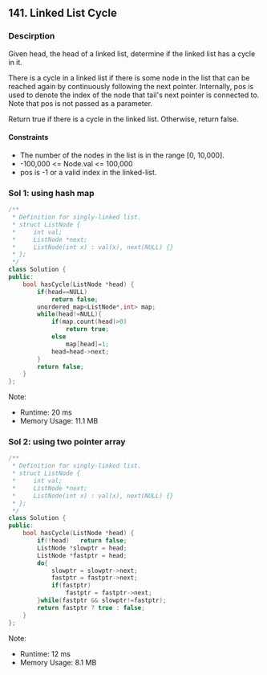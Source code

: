 ## 141. Linked List Cycle

### Descirption 
Given head, the head of a linked list, determine if the linked list has a cycle in it.

There is a cycle in a linked list if there is some node in the list that can be reached again by continuously following the next pointer. Internally, pos is used to denote the index of the node that tail's next pointer is connected to. Note that pos is not passed as a parameter.

Return true if there is a cycle in the linked list. Otherwise, return false.

#### Constraints
- The number of the nodes in the list is in the range [0, 10,000].
- -100,000 <= Node.val <= 100,000
- pos is -1 or a valid index in the linked-list.

### Sol 1: using hash map

```C++
/**
 * Definition for singly-linked list.
 * struct ListNode {
 *     int val;
 *     ListNode *next;
 *     ListNode(int x) : val(x), next(NULL) {}
 * };
 */
class Solution {
public:
    bool hasCycle(ListNode *head) {
        if(head==NULL)
            return false;
        unordered_map<ListNode*,int> map;
        while(head!=NULL){
            if(map.count(head)>0)
                return true;
            else
                map[head]=1;
            head=head->next;
        }
        return false;
    }
};
```
Note:
- Runtime: 20 ms
- Memory Usage: 11.1 MB


### Sol 2: using two pointer array

```C++
/**
 * Definition for singly-linked list.
 * struct ListNode {
 *     int val;
 *     ListNode *next;
 *     ListNode(int x) : val(x), next(NULL) {}
 * };
 */
class Solution {
public:
    bool hasCycle(ListNode *head) {
        if(!head)   return false;
        ListNode *slowptr = head;
        ListNode *fastptr = head;
        do{
            slowptr = slowptr->next;
            fastptr = fastptr->next;
            if(fastptr)
                fastptr = fastptr->next;
        }while(fastptr && slowptr!=fastptr);
        return fastptr ? true : false;
    }
};
```
Note:
- Runtime: 12 ms
- Memory Usage: 8.1 MB
